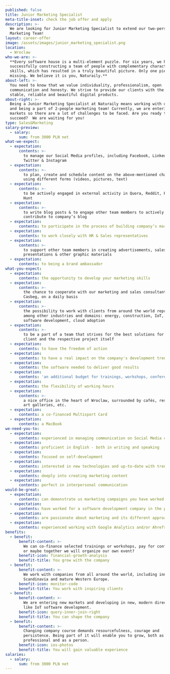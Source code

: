 ```yaml
---
published: false
title: Junior Marketing Specialist
meta-title-inset: check the job offer and apply
description: >-
  We are looking for Junior Marketing Specialist to extend our two-person
  Marketing Team!
layout: career-offer
image: /assets/images/junior_marketing_specialist.png
location:
  - Wroclaw
who-we-are: >-
  **Every software house is a multi-element puzzle. For six years, we have been
  successfully constructing a team of people with complementary characters and
  skills, which has resulted in a truly beautiful picture. Only one piece is
  missing. We believe it is you, Naturaily.**
about-left: >-
  You need to know that we value individuality, professionalism, open
  communication and honesty. We strive to provide our clients with the best,
  stable, reliable and beautiful digital products.
about-right: >-
  Being a Junior Marketing Specialist at Naturaily means working with our CEO
  and being a part of 2-people marketing team! Currently, we are entering new
  markets so there are a lot of challenges to be faced. Are you ready to help us
  succeed?  We are waiting for you!
type: Sales&Marketing
salary-preview:
  - salary:
      sum: from 3000 PLN net
what-we-expect:
  - expectation:
      contents: >-
        to manage our Social Media profiles, including Facebook, LinkedIn,
        Twitter & Instagram
  - expectation:
      contents: >-
        to plan, create and schedule content on the above-mentioned channels,
        using different forms (videos, pictures, text)
  - expectation:
      contents: >-
        to be actively engaged in external activity in Quora, Reddit, Product
        Hunt
  - expectation:
      contents: >-
        to write blog posts & to engage other team members to actively
        contribute to company’s blog
  - expectation:
      contents: to participate in the process of building company’s marketing strategy
  - expectation:
      contents: to work closely with HR & Sales representatives
  - expectation:
      contents: >-
        to support other team members in creating advertisements, sales
        presentations & other graphic materials
  - expectation:
      contents: to being a brand ambassador
what-you-expect:
  - expectation:
      contents: the opportunity to develop your marketing skills
  - expectation:
      contents: >-
        the chance to cooperate with our marketing and sales consultants,
        Casbeg, on a daily basis
  - expectation:
      contents: >-
        the possibility to work with clients from around the world representing,
        among other industries and domains: energy, construction, IoT, embedded
        software development, cloud adoption
  - expectation:
      contents: >-
        to be a part of a team that strives for the best solutions for each
        client and the respective project itself
  - expectation:
      contents: to have the freedom of action
  - expectation:
      contents: to have a real impact on the company's development trends
  - expectation:
      contents: the software needed to deliver good results
  - expectation:
      contents: 'an additional budget for trainings, workshops, conferences, etc.'
  - expectation:
      contents: the flexibility of working hours
  - expectation:
      contents: >-
        a nice office in the heart of Wroclaw, surrounded by cafés, restaurants,
        art galleries, etc.
  - expectation:
      contents: a co-financed Multisport Card
  - expectation:
      contents: a MacBook
we-need-you-to:
  - expectation:
      contents: experienced in managing communication on Social Media channels
  - expectation:
      contents: proficient in English - both in writing and speaking
  - expectation:
      contents: focused on self-development
  - expectation:
      contents: interested in new technologies and up-to-date with trends
  - expectation:
      contents: deeply into creating marketing content
  - expectation:
      contents: perfect in interpersonal communication
would-be-great:
  - expectation:
      contents: can demonstrate us marketing campaigns you have worked in
  - expectation:
      contents: have worked for a software development company in the past
  - expectation:
      contents: are passionate about marketing and its different approaches
  - expectation:
      contents: experienced working with Google Analytics and/or Ahrefs
benefits:
  - benefit:
      benefit-content: >-
        We can co-finance selected trainings or workshops, pay for conferences,
        or maybe together we will organize our own event?
      benefit-icon: financial-growth-analysis
      benefit-title: You grow with the company
  - benefit:
      benefit-content: >-
        We work with companies from all around the world, including innovative
        Scandinavia and mature Western Europe.
      benefit-icon: monitor-code
      benefit-title: You work with inspiring clients
  - benefit:
      benefit-content: >-
        We are entering new markets and developing in new, modern directions,
        like IoT software development.
      benefit-icon: query-inner-join-right
      benefit-title: You can shape the company
  - benefit:
      benefit-content: >-
        Changing company course demands resourcefulness, courage and
        persistence. Being part of it will enable you to grow, both as a
        professional and as a person.
      benefit-icon: ios-photos
      benefit-title: You will gain valuable experience
salaries:
  - salary:
      sum: from 3000 PLN net
---
```

